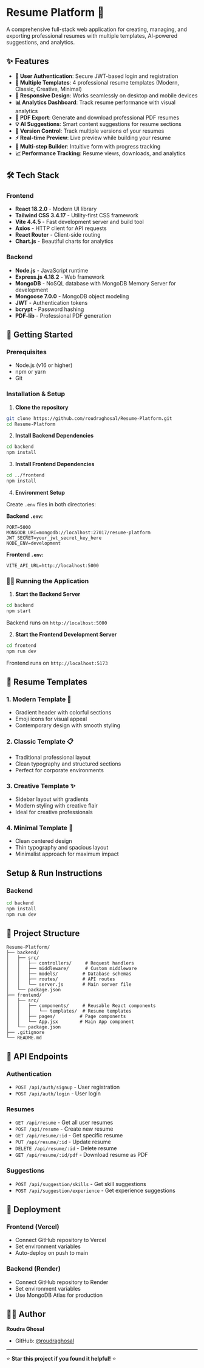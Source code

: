 # Resume Platform 🚀

A comprehensive full-stack web application for creating, managing, and exporting professional resumes with multiple templates, AI-powered suggestions, and analytics.

## ✨ Features

- **🔐 User Authentication**: Secure JWT-based login and registration
- **🎨 Multiple Templates**: 4 professional resume templates (Modern, Classic, Creative, Minimal)
- **📱 Responsive Design**: Works seamlessly on desktop and mobile devices
- **📊 Analytics Dashboard**: Track resume performance with visual analytics
- **📄 PDF Export**: Generate and download professional PDF resumes
- **💡 AI Suggestions**: Smart content suggestions for resume sections
- **🔄 Version Control**: Track multiple versions of your resumes
- **⚡ Real-time Preview**: Live preview while building your resume
- **🎯 Multi-step Builder**: Intuitive form with progress tracking
- **📈 Performance Tracking**: Resume views, downloads, and analytics

## 🛠️ Tech Stack

### Frontend
- **React 18.2.0** - Modern UI library
- **Tailwind CSS 3.4.17** - Utility-first CSS framework
- **Vite 4.4.5** - Fast development server and build tool
- **Axios** - HTTP client for API requests
- **React Router** - Client-side routing
- **Chart.js** - Beautiful charts for analytics

### Backend
- **Node.js** - JavaScript runtime
- **Express.js 4.18.2** - Web framework
- **MongoDB** - NoSQL database with MongoDB Memory Server for development
- **Mongoose 7.0.0** - MongoDB object modeling
- **JWT** - Authentication tokens
- **bcrypt** - Password hashing
- **PDF-lib** - Professional PDF generation

## 🚀 Getting Started

### Prerequisites
- Node.js (v16 or higher)
- npm or yarn
- Git

### Installation & Setup

1. **Clone the repository**
```bash
git clone https://github.com/roudraghosal/Resume-Platform.git
cd Resume-Platform
```

2. **Install Backend Dependencies**
```bash
cd backend
npm install
```

3. **Install Frontend Dependencies**
```bash
cd ../frontend
npm install
```

4. **Environment Setup**

Create `.env` files in both directories:

**Backend `.env`:**
```env
PORT=5000
MONGODB_URI=mongodb://localhost:27017/resume-platform
JWT_SECRET=your_jwt_secret_key_here
NODE_ENV=development
```

**Frontend `.env`:**
```env
VITE_API_URL=http://localhost:5000
```

### 🏃‍♂️ Running the Application

1. **Start the Backend Server**
```bash
cd backend
npm start
```
Backend runs on `http://localhost:5000`

2. **Start the Frontend Development Server**
```bash
cd frontend
npm run dev
```
Frontend runs on `http://localhost:5173`

## 🎨 Resume Templates

### 1. **Modern Template** 🎨
- Gradient header with colorful sections
- Emoji icons for visual appeal
- Contemporary design with smooth styling

### 2. **Classic Template** 📋
- Traditional professional layout
- Clean typography and structured sections
- Perfect for corporate environments

### 3. **Creative Template** ✨
- Sidebar layout with gradients
- Modern styling with creative flair
- Ideal for creative professionals

### 4. **Minimal Template** 🎯
- Clean centered design
- Thin typography and spacious layout
- Minimalist approach for maximum impact

## Setup & Run Instructions

### Backend
```bash
cd backend
npm install
npm run dev
```

## 📁 Project Structure

```
Resume-Platform/
├── backend/
│   ├── src/
│   │   ├── controllers/     # Request handlers
│   │   ├── middleware/      # Custom middleware  
│   │   ├── models/         # Database schemas
│   │   ├── routes/         # API routes
│   │   └── server.js       # Main server file
│   └── package.json
├── frontend/
│   ├── src/
│   │   ├── components/     # Reusable React components
│   │   │   └── templates/  # Resume templates
│   │   ├── pages/         # Page components
│   │   └── App.jsx        # Main App component
│   └── package.json
├── .gitignore
└── README.md
```

## 🔧 API Endpoints

### Authentication
- `POST /api/auth/signup` - User registration
- `POST /api/auth/login` - User login

### Resumes  
- `GET /api/resume` - Get all user resumes
- `POST /api/resume` - Create new resume
- `GET /api/resume/:id` - Get specific resume
- `PUT /api/resume/:id` - Update resume
- `DELETE /api/resume/:id` - Delete resume
- `GET /api/resume/:id/pdf` - Download resume as PDF

### Suggestions
- `POST /api/suggestion/skills` - Get skill suggestions
- `POST /api/suggestion/experience` - Get experience suggestions

## 🚀 Deployment

### Frontend (Vercel)
- Connect GitHub repository to Vercel
- Set environment variables
- Auto-deploy on push to main

### Backend (Render)  
- Connect GitHub repository to Render
- Set environment variables
- Use MongoDB Atlas for production

## 👨‍💻 Author

**Roudra Ghosal**
- GitHub: [@roudraghosal](https://github.com/roudraghosal)

---

⭐ **Star this project if you found it helpful!** ⭐
